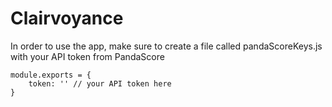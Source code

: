 # Clairvoyance
In order to use the app, make sure to create a file called pandaScoreKeys.js with your API token from PandaScore


```
module.exports = {
	token: '' // your API token here
}
```


